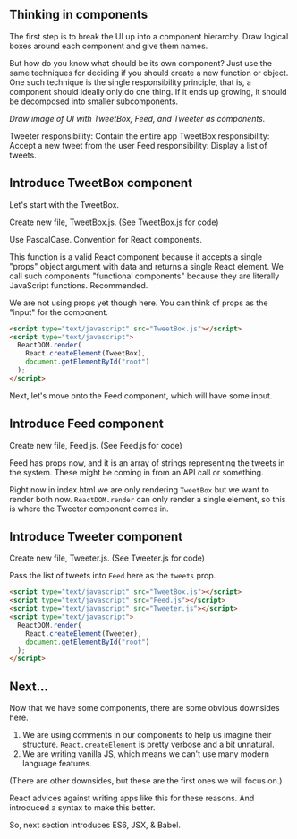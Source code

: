 ## Thinking in components

The first step is to break the UI up into a component hierarchy. Draw logical boxes around each component and give them names.

But how do you know what should be its own component? Just use the same techniques for deciding if you should create a new function or object. One such technique is the single responsibility principle, that is, a component should ideally only do one thing. If it ends up growing, it should be decomposed into smaller subcomponents.

_Draw image of UI with TweetBox, Feed, and Tweeter as components._

Tweeter responsibility: Contain the entire app
TweetBox responsibility: Accept a new tweet from the user
Feed responsibility: Display a list of tweets.


## Introduce TweetBox component

Let's start with the TweetBox.

Create new file, TweetBox.js. (See TweetBox.js for code)

Use PascalCase. Convention for React components.

This function is a valid React component because it accepts a single "props" object argument with data and returns a single React element. We call such components "functional components" because they are literally JavaScript functions. Recommended.

We are not using props yet though here. You can think of props as the "input" for the component.

```html
<script type="text/javascript" src="TweetBox.js"></script>
<script type="text/javascript">
  ReactDOM.render(
    React.createElement(TweetBox),
    document.getElementById("root")
  );
</script>
```

Next, let's move onto the Feed component, which will have some input.


## Introduce Feed component

Create new file, Feed.js. (See Feed.js for code)

Feed has props now, and it is an array of strings representing the tweets in the system. These might be coming in from an API call or something.

Right now in index.html we are only rendering `TweetBox` but we want to render both now. `ReactDOM.render` can only render a single element, so this is where the Tweeter component comes in.


## Introduce Tweeter component

Create new file, Tweeter.js. (See Tweeter.js for code)

Pass the list of tweets into `Feed` here as the `tweets` prop.

```html
<script type="text/javascript" src="TweetBox.js"></script>
<script type="text/javascript" src="Feed.js"></script>
<script type="text/javascript" src="Tweeter.js"></script>
<script type="text/javascript">
  ReactDOM.render(
    React.createElement(Tweeter),
    document.getElementById("root")
  );
</script>
```


## Next...

Now that we have some components, there are some obvious downsides here.

1. We are using comments in our components to help us imagine their structure. `React.createElement` is pretty verbose and a bit unnatural.
2. We are writing vanilla JS, which means we can't use many modern language features.

(There are other downsides, but these are the first ones we will focus on.)

React advices against writing apps like this for these reasons. And introduced a syntax to make this better.

So, next section introduces ES6, JSX, & Babel.
